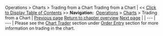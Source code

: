 ﻿
Operations > Charts > Trading from a Chart
Trading from a Chart
| << [Click to Display Table of Contents](trading_from_a_chart.md) >> **Navigation:**     [Operations](operations-1.md) > [Charts](charts-1.md) > Trading from a Chart | [Previous page](cross_hair-1.md) [Return to chapter overview](charts-1.md) [Next page](chart_properties-1.md) |
| --- | --- |
Please see the [Chart Trader](chart_trader-1.md) section under [Order Entry](order_entry-1.md) section for more information on trading in the chart.

